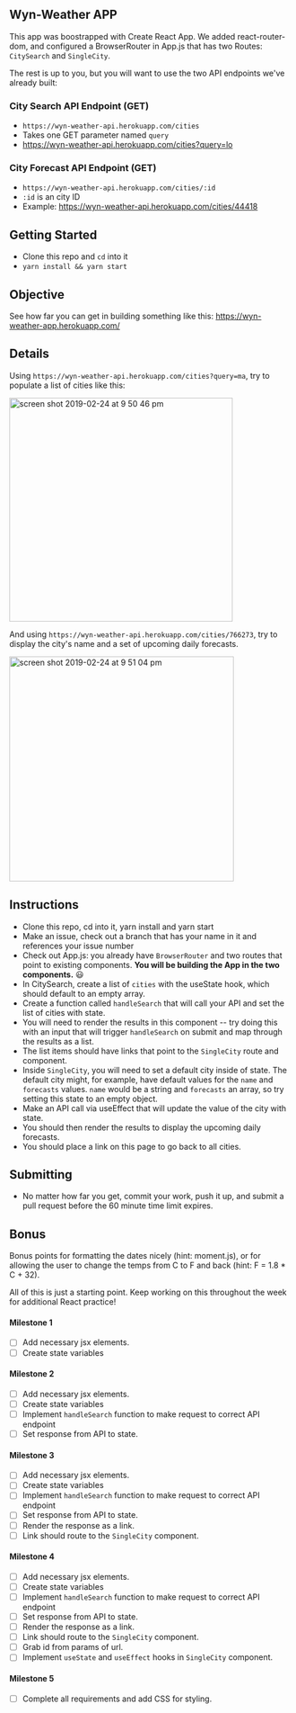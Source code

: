 ## Wyn-Weather APP

This app was boostrapped with Create React App. We added react-router-dom, and configured a BrowserRouter in App.js that has two Routes: `CitySearch` and `SingleCity`.

The rest is up to you, but you will want to use the two API endpoints we've already built:

### City Search API Endpoint (GET)

- `https://wyn-weather-api.herokuapp.com/cities`
- Takes one GET parameter named `query`
- https://wyn-weather-api.herokuapp.com/cities?query=lo

### City Forecast API Endpoint (GET)

- `https://wyn-weather-api.herokuapp.com/cities/:id`
- `:id` is an city ID
- Example: https://wyn-weather-api.herokuapp.com/cities/44418

## Getting Started

- Clone this repo and `cd` into it
- `yarn install && yarn start`

## Objective

See how far you can get in building something like this: https://wyn-weather-app.herokuapp.com/

## Details

Using `https://wyn-weather-api.herokuapp.com/cities?query=ma`, try to populate a list of cities like this:

<img width="398" alt="screen shot 2019-02-24 at 9 50 46 pm" src="https://user-images.githubusercontent.com/8116130/53311330-7ca91000-387e-11e9-99a6-00dcdb063c34.png">

And using `https://wyn-weather-api.herokuapp.com/cities/766273`, try to display the city's name and a set of upcoming daily forecasts.

<img width="400" alt="screen shot 2019-02-24 at 9 51 04 pm" src="https://user-images.githubusercontent.com/8116130/53311391-bd088e00-387e-11e9-92e4-1d58abe80447.png">

## Instructions

- Clone this repo, cd into it, yarn install and yarn start
- Make an issue, check out a branch that has your name in it and references your issue number
- Check out App.js: you already have `BrowserRouter` and two routes that point to existing components. **You will be building the App in the two components.** 😃
- In CitySearch, create a list of `cities` with the useState hook, which should default to an empty array.
- Create a function called `handleSearch` that will call your API and set the list of cities with state.
- You will need to render the results in this component -- try doing this with an input that will trigger `handleSearch` on submit and map through the results as a list.
- The list items should have links that point to the `SingleCity` route and component.
- Inside `SingleCity`, you will need to set a default city inside of state. The default city might, for example, have default values for the `name` and `forecasts` values. `name` would be a string and `forecasts` an array, so try setting this state to an empty object.
- Make an API call via useEffect that will update the value of the city with state.
- You should then render the results to display the upcoming daily forecasts.
- You should place a link on this page to go back to all cities.

## Submitting

- No matter how far you get, commit your work, push it up, and submit a pull request before the 60 minute time limit expires.

## Bonus

Bonus points for formatting the dates nicely (hint: moment.js), or for allowing the user to change the temps from C to F and back (hint: F = 1.8 \* C + 32).

All of this is just a starting point. Keep working on this throughout the week for additional React practice!

#### Milestone 1

- [ ] Add necessary jsx elements.
- [ ] Create state variables

#### Milestone 2

- [ ] Add necessary jsx elements.
- [ ] Create state variables
- [ ] Implement `handleSearch` function to make request to correct API endpoint
- [ ] Set response from API to state.

#### Milestone 3

- [ ] Add necessary jsx elements.
- [ ] Create state variables
- [ ] Implement `handleSearch` function to make request to correct API endpoint
- [ ] Set response from API to state.
- [ ] Render the response as a link.
- [ ] Link should route to the `SingleCity` component.

#### Milestone 4

- [ ] Add necessary jsx elements.
- [ ] Create state variables
- [ ] Implement `handleSearch` function to make request to correct API endpoint
- [ ] Set response from API to state.
- [ ] Render the response as a link.
- [ ] Link should route to the `SingleCity` component.
- [ ] Grab id from params of url.
- [ ] Implement `useState` and `useEffect` hooks in `SingleCity` component.

#### Milestone 5

- [ ] Complete all requirements and add CSS for styling.
